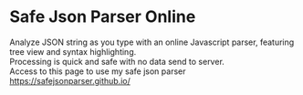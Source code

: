 # Safe Json Parser Online
Analyze JSON string as you type with an online Javascript parser, featuring tree view and syntax highlighting. <br>
Processing is quick and safe with no data send to server.<br>
Access to this page to use my safe json parser
https://safejsonparser.github.io/
